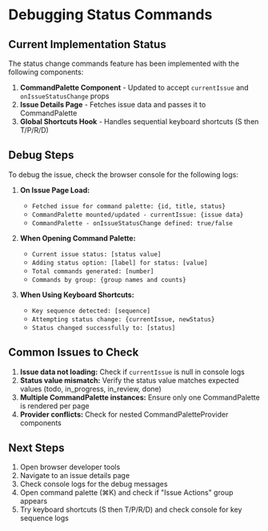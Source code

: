 # Debugging Status Commands

## Current Implementation Status

The status change commands feature has been implemented with the following components:

1. **CommandPalette Component** - Updated to accept `currentIssue` and `onIssueStatusChange` props
2. **Issue Details Page** - Fetches issue data and passes it to CommandPalette
3. **Global Shortcuts Hook** - Handles sequential keyboard shortcuts (S then T/P/R/D)

## Debug Steps

To debug the issue, check the browser console for the following logs:

1. **On Issue Page Load:**
   - `Fetched issue for command palette: {id, title, status}`
   - `CommandPalette mounted/updated - currentIssue: {issue data}`
   - `CommandPalette - onIssueStatusChange defined: true/false`

2. **When Opening Command Palette:**
   - `Current issue status: [status value]`
   - `Adding status option: [label] for status: [value]`
   - `Total commands generated: [number]`
   - `Commands by group: {group names and counts}`

3. **When Using Keyboard Shortcuts:**
   - `Key sequence detected: [sequence]`
   - `Attempting status change: {currentIssue, newStatus}`
   - `Status changed successfully to: [status]`

## Common Issues to Check

1. **Issue data not loading:** Check if `currentIssue` is null in console logs
2. **Status value mismatch:** Verify the status value matches expected values (todo, in_progress, in_review, done)
3. **Multiple CommandPalette instances:** Ensure only one CommandPalette is rendered per page
4. **Provider conflicts:** Check for nested CommandPaletteProvider components

## Next Steps

1. Open browser developer tools
2. Navigate to an issue details page
3. Check console logs for the debug messages
4. Open command palette (⌘K) and check if "Issue Actions" group appears
5. Try keyboard shortcuts (S then T/P/R/D) and check console for key sequence logs